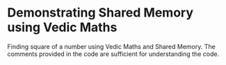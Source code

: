 # Demonstrating Shared Memory using Vedic Maths

Finding square of a number using Vedic Maths and Shared Memory. The comments provided in the code are sufficient for understanding the code.
